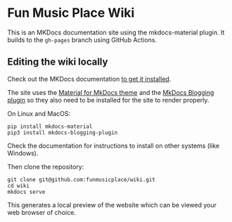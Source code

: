# Fun Music Place Wiki

This is an MKDocs documentation site using the mkdocs-material plugin. It builds to the `gh-pages` branch using GitHub Actions.

## Editing the wiki locally

Check out the MKDocs documentation [to get it installed](https://www.mkdocs.org/getting-started/). 

The site uses the [Material for MkDocs theme](https://github.com/squidfunk/mkdocs-material) and the [MkDocs Blogging plugin](https://liang2kl.github.io/mkdocs-blogging-plugin/) so they also need to be installed for the site to render properly. 

On Linux and MacOS:
```
pip install mkdocs-material
pip3 install mkdocs-blogging-plugin
```
Check the documentation for instructions to install on other systems (like Windows). 

Then clone the repository:

```
git clone git@github.com:funmusicplace/wiki.git
cd wiki
mkdocs serve
```
This generates a local preview of the website which can be viewed your web browser of choice. 
